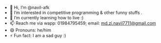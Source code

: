 - 👋 Hi, I’m @navil-afk
- 👀 I’m interested in competitive programming & other funny stuffs .
- 🌱 I’m currently learning how to live :)
- 📫 Reach me via wapp: 01984795459; email: md.zi.navil7711@gmail.com
- 😄 Pronouns: he/him
- ⚡ Fun fact: I am a sad guy :)

<!---
navil-afk/navil-afk is a ✨ special ✨ repository because its `README.md` (this file) appears on your GitHub profile.
You can click the Preview link to take a look at your changes.
--->
